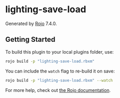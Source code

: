 # lighting-save-load
Generated by [Rojo](https://github.com/rojo-rbx/rojo) 7.4.0.

## Getting Started
To build this plugin to your local plugins folder, use:

```bash
rojo build -p "lighting-save-load.rbxm"
```

You can include the `watch` flag to re-build it on save:

```bash
rojo build -p "lighting-save-load.rbxm" --watch
```

For more help, check out [the Rojo documentation](https://rojo.space/docs).
